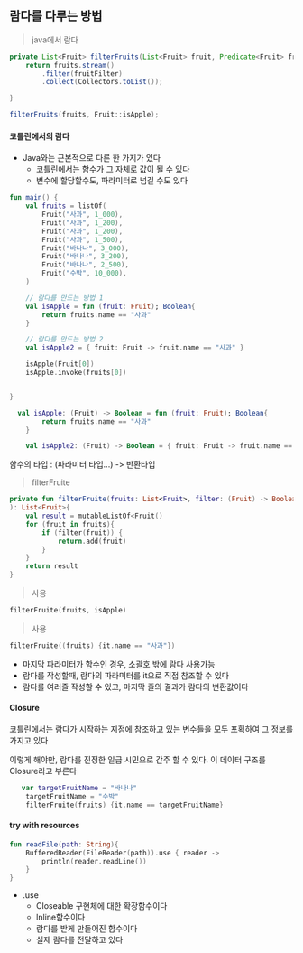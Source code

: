 ## 람다를 다루는 방법

> java에서 람다
```java
private List<Fruit> filterFruits(List<Fruit> fruit, Predicate<Fruit> fruitFilter){
    return fruits.stream()
        .filter(fruitFilter)
        .collect(Collectors.toList());

}

filterFruits(fruits, Fruit::isApple);
```

#### 코틀린에서의 람다
        
- Java와는 근본적으로 다른 한 가지가 있다
    - 코틀린에서는 함수가 그 자체로 값이 될 수 있다
    - 변수에 할당할수도, 파라미터로 넘길 수도 있다

```kotlin
fun main() {
    val fruits = listOf(
        Fruit("사과", 1_000),
        Fruit("사과", 1_200),
        Fruit("사과", 1_200),
        Fruit("사과", 1_500),
        Fruit("바나나", 3_000),
        Fruit("바나나", 3_200),
        Fruit("바나나", 2_500),
        Fruit("수박", 10_000),
    )

    // 람다를 만드는 방법 1
    val isApple = fun (fruit: Fruit); Boolean{
        return fruits.name == "사과"
    }

    // 람다를 만드는 방법 2
    val isApple2 = { fruit: Fruit -> fruit.name == "사과" }

    isApple(Fruit[0])
    isApple.invoke(fruits[0])


}
```

```kotlin
  val isApple: (Fruit) -> Boolean = fun (fruit: Fruit); Boolean{
        return fruits.name == "사과"
    }

    val isApple2: (Fruit) -> Boolean = { fruit: Fruit -> fruit.name == "사과" }
```

함수의 타입 : (파라미터 타입...) -> 반환타입

>filterFruite
```kotlin
private fun filterFruite(fruits: List<Fruit>, filter: (Fruit) -> Boolean
): List<Fruit>{
    val result = mutableListOf<Fruit()
    for (fruit in fruits){
        if (filter(fruit)) {
            return.add(fruit)
        }
    }
    return result
}
```

> 사용
```kotlin
filterFruite(fruits, isApple)
```

> 사용
```kotlin
filterFruite((fruits) {it.name == "사과"})
```

- 마지막 파라미터가 함수인 경우, 소괄호 밖에 람다 사용가능
- 람다를 작성할때, 람다의 파라미터를 it으로 직접 참조할 수 있다
- 람다를 여러줄 작성할 수 있고, 마지막 줄의 결과가 람다의 변환값이다

#### Closure

코틀린에서는 람다가 시작하는 지점에 참조하고 있는 변수들을 모두 포획하여 그 정보를 가지고 있다


이렇게 해야만, 람다를 진정한 일급 시민으로 간주 할 수 있다.
        이 데이터 구조를 Closure라고 부른다

```kotlin
   var targetFruitName = "바나나"
    targetFruitName = "수박"
    filterFruite(fruits) {it.name == targetFruitName}
```

#### try with resources

```kotlin
fun readFile(path: String){
    BufferedReader(FileReader(path)).use { reader ->
        println(reader.readLine())
    }
}
```

- .use
    - Closeable 구현체에 대한 확장함수이다
    - lnline함수이다
    - 람다를 받게 만들어진 함수이다
    - 실제 람다를 전달하고 있다
